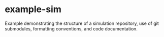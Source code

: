 example-sim
===========

Example demonstrating the structure of a simulation repository,
use of git submodules, formatting conventions, and code documentation.